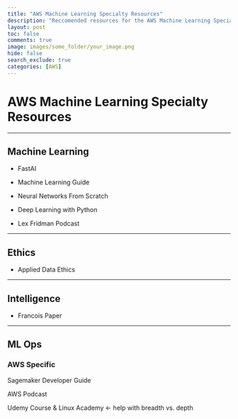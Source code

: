 ```yaml
---
title: "AWS Machine Learning Specialty Resources"
description: "Reccomended resources for the AWS Machine Learning Specialty"
layout: post
toc: false
comments: true
image: images/some_folder/your_image.png
hide: false
search_exclude: true
categories: [AWS]
---
```


# AWS Machine Learning Specialty Resources

------

## Machine Learning

- FastAI

- Machine Learning Guide
- Neural Networks From Scratch
- Deep Learning with Python
- Lex Fridman Podcast

------

## Ethics

- Applied Data Ethics

------

## Intelligence

- Francois Paper

------

## ML Ops

### AWS Specific

Sagemaker Developer Guide

AWS Podcast

Udemy Course & Linux Academy <- help with breadth vs. depth